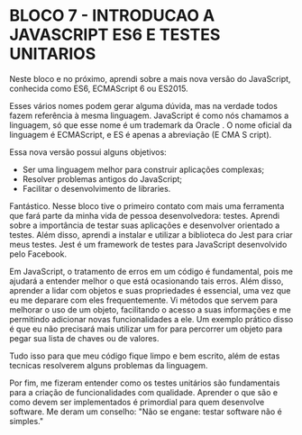 # BLOCO 7 - INTRODUCAO A JAVASCRIPT ES6 E TESTES UNITARIOS

Neste bloco e no próximo, aprendi sobre a mais nova versão do JavaScript, conhecida como ES6, ECMAScript 6 ou ES2015.

Esses vários nomes podem gerar alguma dúvida, mas na verdade todos fazem referência à mesma linguagem. JavaScript é como nós chamamos a linguagem, só que esse nome é um trademark da Oracle . O nome oficial da linguagem é ECMAScript, e ES é apenas a abreviação (E CMA S cript).

Essa nova versão possui alguns objetivos:
- Ser uma linguagem melhor para construir aplicações complexas;
- Resolver problemas antigos do JavaScript;
- Facilitar o desenvolvimento de libraries.

Fantástico. Nesse bloco tive o primeiro contato com mais uma ferramenta que fará parte da minha vida de pessoa desenvolvedora: testes. Aprendi sobre a importância de testar suas aplicações e desenvolver orientado a testes. Além disso, aprendi a instalar e utilizar a biblioteca do Jest para criar meus testes. Jest é um framework de testes para JavaScript desenvolvido pelo Facebook.

Em JavaScript, o tratamento de erros em um código é fundamental, pois me ajudará a entender melhor o que está ocasionando tais erros. Além disso, aprender a lidar com objetos e suas propriedades é essencial, uma vez que eu me deparare com eles frequentemente. Vi métodos que servem para melhorar o uso de um objeto, facilitando o acesso a suas informações e me permitindo adicionar novas funcionalidades a ele. Um exemplo prático disso é que eu não precisará mais utilizar um for para percorrer um objeto para pegar sua lista de chaves ou de valores.

Tudo isso para que meu código fique limpo e bem escrito, além de estas tecnicas resolverem alguns problemas da linguagem.

Por fim, me fizeram entender como os testes unitários são fundamentais para a criação de funcionalidades com qualidade. Aprender o que são e como devem ser implementados é primordial para quem desenvolve software. Me deram um conselho: "Não se engane: testar software não é simples." 